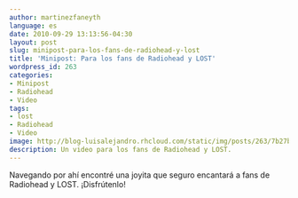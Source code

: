 ```yaml
---
author: martinezfaneyth
language: es
date: 2010-09-29 13:13:56-04:30
layout: post
slug: minipost-para-los-fans-de-radiohead-y-lost
title: 'Minipost: Para los fans de Radiohead y LOST'
wordpress_id: 263
categories:
- Minipost
- Radiohead
- Video
tags:
- lost
- Radiohead
- Video
image: http://blog-luisalejandro.rhcloud.com/static/img/posts/263/7b27baa77bd7b7cd15d17172a836b946.jpg
description: Un video para los fans de Radiohead y LOST.
---
```


Navegando por ahí encontré una joyita que seguro encantará a fans de Radiohead y LOST. ¡Disfrútenlo!

<span class="youtube" data-youtube-id="a5vAxM1i-x4"></span>
